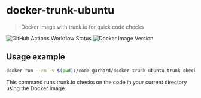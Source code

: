 # docker-trunk-ubuntu

> Docker image with trunk.io for quick code checks

![GitHub Actions Workflow Status](https://img.shields.io/github/actions/workflow/status/g3rhard/docker-trunk-ubuntu/production.yml?branch=production&style=for-the-badge&logo=github&color=333333)
![Docker Image Version](https://img.shields.io/docker/v/g3rhard/docker-trunk-ubuntu?style=for-the-badge&logo=docker&logoColor=white&color=333333)

## Usage example

```sh
docker run --rm -v $(pwd):/code g3rhard/docker-trunk-ubuntu trunk check /code
```

This command runs trunk.io checks on the code in your current directory using the Docker image.